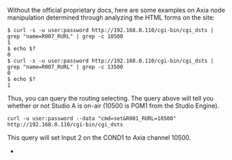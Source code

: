 Without the official proprietary docs, here are some examples on Axia node manipulation determined through analyzing the HTML forms on the site:

    $ curl -s -u user:password http://192.168.0.110/cgi-bin/cgi_dsts | grep "name=R007_RURL" | grep -c 10500
    1
    $ echo $?
    0
    $ curl -s -u user:password http://192.168.0.110/cgi-bin/cgi_dsts | grep "name=R007_RURL" | grep -c 13500
    0
    $ echo $?
    1

Thus, you can query the routing selecting. The query above will tell you whether or not Studio A is on-air (10500 is PGM1 from the Studio Engine).

    curl -u user:password --data "cmd=set&R001_RURL=10500" http://192.168.0.110/cgi-bin/cgi_dsts

This query will set Input 2 on the COND1 to Axia channel 10500.

*
